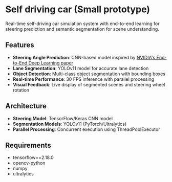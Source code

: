 # Self driving car (Small prototype)

Real-time self-driving car simulation system with end-to-end learning for steering prediction and semantic segmentation for scene understanding.

## Features

- **Steering Angle Prediction**: CNN-based model inspired by [NVIDIA's End-to-End Deep Learning paper](https://arxiv.org/pdf/1604.07316)
- **Lane Segmentation**: YOLOv11 model for accurate lane detection
- **Object Detection**: Multi-class object segmentation with bounding boxes
- **Real-time Performance**: 30 FPS inference with parallel processing
- **Visual Feedback**: Live display of segmented scenes and steering wheel rotation

## Architecture

- **Steering Model**: TensorFlow/Keras CNN model
- **Segmentation Models**: YOLOv11 (PyTorch/Ultralytics)
- **Parallel Processing**: Concurrent execution using ThreadPoolExecutor

## Requirements
- tensorflow==2.18.0
- opencv-python
- numpy
- ultralytics
